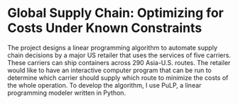 # Global Supply Chain: Optimizing for Costs Under Known Constraints
The project designs a linear programming algorithm to automate supply chain decisions by a major US retailer that uses the services of five carriers. These carriers can ship containers across 290 Asia-U.S. routes. The retailer would like to have an interactive computer program that can be run to determine which carrier should supply which route to minimize the costs of the whole operation. To develop the algorithm, I use PuLP, a linear programming modeler written in Python.
